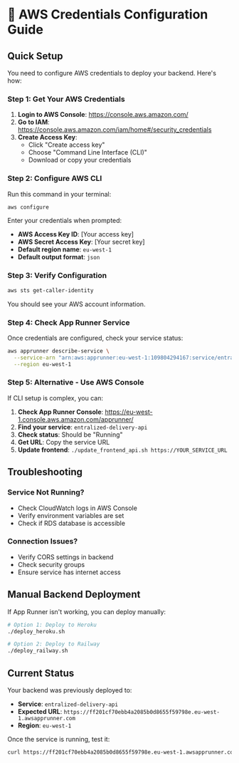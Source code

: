 # 🔑 AWS Credentials Configuration Guide

## Quick Setup

You need to configure AWS credentials to deploy your backend. Here's how:

### Step 1: Get Your AWS Credentials

1. **Login to AWS Console**: https://console.aws.amazon.com/
2. **Go to IAM**: https://console.aws.amazon.com/iam/home#/security_credentials
3. **Create Access Key**:
   - Click "Create access key"
   - Choose "Command Line Interface (CLI)"
   - Download or copy your credentials

### Step 2: Configure AWS CLI

Run this command in your terminal:

```bash
aws configure
```

Enter your credentials when prompted:
- **AWS Access Key ID**: [Your access key]
- **AWS Secret Access Key**: [Your secret key]
- **Default region name**: `eu-west-1`
- **Default output format**: `json`

### Step 3: Verify Configuration

```bash
aws sts get-caller-identity
```

You should see your AWS account information.

### Step 4: Check App Runner Service

Once credentials are configured, check your service status:

```bash
aws apprunner describe-service \
  --service-arn "arn:aws:apprunner:eu-west-1:109804294167:service/entralized-delivery-api/ff201cf70ebb4a2085b0d8655f59798e" \
  --region eu-west-1
```

### Step 5: Alternative - Use AWS Console

If CLI setup is complex, you can:

1. **Check App Runner Console**: https://eu-west-1.console.aws.amazon.com/apprunner/
2. **Find your service**: `entralized-delivery-api`
3. **Check status**: Should be "Running"
4. **Get URL**: Copy the service URL
5. **Update frontend**: `./update_frontend_api.sh https://YOUR_SERVICE_URL`

## Troubleshooting

### Service Not Running?
- Check CloudWatch logs in AWS Console
- Verify environment variables are set
- Check if RDS database is accessible

### Connection Issues?
- Verify CORS settings in backend
- Check security groups
- Ensure service has internet access

## Manual Backend Deployment

If App Runner isn't working, you can deploy manually:

```bash
# Option 1: Deploy to Heroku
./deploy_heroku.sh

# Option 2: Deploy to Railway
./deploy_railway.sh
```

## Current Status

Your backend was previously deployed to:
- **Service**: `entralized-delivery-api`
- **Expected URL**: `https://ff201cf70ebb4a2085b0d8655f59798e.eu-west-1.awsapprunner.com`
- **Region**: `eu-west-1`

Once the service is running, test it:
```bash
curl https://ff201cf70ebb4a2085b0d8655f59798e.eu-west-1.awsapprunner.com/health
```
